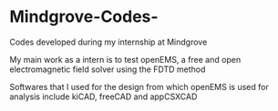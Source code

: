 # Mindgrove-Codes-
Codes developed during my internship at Mindgrove 

My main work as a intern is to test openEMS, a free and open electromagnetic field solver using the FDTD method

Softwares that I used for the design from which openEMS is used for analysis include kiCAD, freeCAD and appCSXCAD

